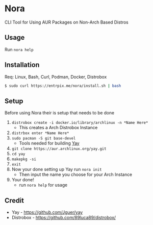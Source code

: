 # Nora
CLI Tool for Using AUR Packages on Non-Arch Based Distros

## Usage
Run `nora help`

## Installation
Req: Linux, Bash, Curl, Podman, Docker, Distrobox
```sh
$ sudo curl https://entrpix.me/nora/install.sh | bash
```

## Setup
Before using Nora their is setup that needs to be done
1. `distrobox create -i docker.io/library/archlinux -n *Name Here*`
    - This creates a Arch Distrobox Instance
2. `distrbox enter *Name Here*`
3. `sudo pacman -S git base-devel`
    - Tools needed for building [Yay](https://github.com/Jguer/yay)
4. `git clone https://aur.archlinux.org/yay.git`
5. `cd yay`
6. `makepkg -si`
7. `exit`
8.  Now your done setting up Yay run `nora init`
    - Then input the name you choose for your Arch Instance
9. Your done!
    - run `nora help` for usage
  
## Credit
- Yay - https://github.com/Jguer/yay
- Distrobox - https://github.com/89luca89/distrobox/

